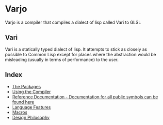 # Varjo

Varjo is a compiler that compiles a dialect of lisp called Vari to GLSL

## Vari

Vari is a statically typed dialect of lisp. It attempts to stick as closely as possible to Common Lisp except for places where the abstraction would be misleading (usually in terms of performance) to the user.

## Index

- [The Packages](the-packages.md)
- [Using the Compiler](using-the-compiler.md)
- [Reference Documentation - Documentation for all public symbols can be found here](reference-links.md)
- [Language Features](language-features.md)
- [Macros](macros.md)
- [Design Philosophy](design-philosophy.md)
